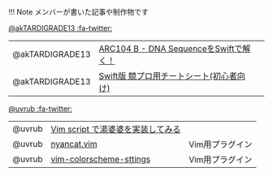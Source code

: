 !!! Note
    メンバーが書いた記事や制作物です  
  
[@akTARDIGRADE13 :fa-twitter:](https://twitter.com/tardigr04432373)

||||
|---|---|---|
|@akTARDIGRADE13|[ARC104 B - DNA SequenceをSwiftで解く！](https://qiita.com/TARDIGRADE/items/37bba2ed25ab12c3b040)||
|@akTARDIGRADE13|[Swift版 競プロ用チートシート(初心者向け)](https://qiita.com/TARDIGRADE/items/71b0a774d7f22418fdf5)||


[@uvrub :fa-twitter:](https://twitter.com/uvrub)

||||
|---|---|---|
|@uvrub|[Vim script で湯婆婆を実装してみる](https://qiita.com/peony/items/52d9d04b004bd9a5e62b)|
|@uvrub|[nyancat.vim](https://github.com/kato-k/nyancat.vim)|Vim用プラグイン|
|@uvrub|[vim-colorscheme-sttings](https://github.com/kato-k/vim-colorscheme-settings)|Vim用プラグイン|
